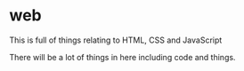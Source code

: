 # web
This is full of things relating to HTML, CSS and JavaScript

There will be a lot of things in here including code and things.
